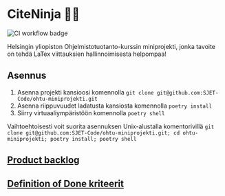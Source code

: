 # CiteNinja 🥷🏻

![CI workflow badge](https://github.com/SJET-Code/ohtu-miniprojekti/workflows/CI/badge.svg)

Helsingin yliopiston Ohjelmistotuotanto-kurssin miniprojekti, jonka tavoite on tehdä LaTex viittauksien hallinnoimisesta helpompaa!

## Asennus

1. Asenna projekti kansioosi komennolla `git clone git@github.com:SJET-Code/ohtu-miniprojekti.git`
2. Asenna riippuvuudet ladatusta kansiosta komennolla `poetry install`
3. Siirry virtuaaliympäristöön komennolla `poetry shell`

Vaihtoehtoisesti voit suorita asennuksen Unix-alustalla komentorivillä  `git clone git@github.com:SJET-Code/ohtu-miniprojekti.git; cd ohtu-miniprojekti; poetry install; poetry shell`


## [Product backlog](https://docs.google.com/spreadsheets/d/1RbO_Gy8ZapAasyJvEX_d92clEDd4_5P1BG1dUu0xQnI/edit?usp=sharing)



## [Definition of Done kriteerit](./documents/DoD.md)
